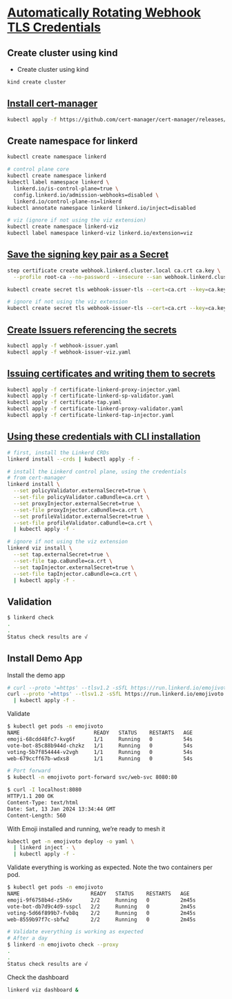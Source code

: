 # [Automatically Rotating Webhook TLS Credentials](https://linkerd.io/2.14/tasks/automatically-rotating-webhook-tls-credentials)

## Create cluster using kind

- Create cluster using kind

```bash
kind create cluster
```

## [Install cert-manager](https://cert-manager.io/docs/installation/)

```bash
kubectl apply -f https://github.com/cert-manager/cert-manager/releases/download/v1.13.3/cert-manager.yaml
```

## Create namespace for linkerd

```bash
kubectl create namespace linkerd
```

```bash
# control plane core
kubectl create namespace linkerd
kubectl label namespace linkerd \
  linkerd.io/is-control-plane=true \
  config.linkerd.io/admission-webhooks=disabled \
  linkerd.io/control-plane-ns=linkerd
kubectl annotate namespace linkerd linkerd.io/inject=disabled

# viz (ignore if not using the viz extension)
kubectl create namespace linkerd-viz
kubectl label namespace linkerd-viz linkerd.io/extension=viz
```

## [Save the signing key pair as a Secret](https://linkerd.io/2.14/tasks/automatically-rotating-webhook-tls-credentials/index.html#save-the-signing-key-pair-as-a-secret)

```bash
step certificate create webhook.linkerd.cluster.local ca.crt ca.key \
  --profile root-ca --no-password --insecure --san webhook.linkerd.cluster.local

kubectl create secret tls webhook-issuer-tls --cert=ca.crt --key=ca.key --namespace=linkerd

# ignore if not using the viz extension
kubectl create secret tls webhook-issuer-tls --cert=ca.crt --key=ca.key --namespace=linkerd-viz
```

## [Create Issuers referencing the secrets](https://linkerd.io/2.14/tasks/automatically-rotating-webhook-tls-credentials/index.html#create-issuers-referencing-the-secrets)

```bash
kubectl apply -f webhook-issuer.yaml 
kubectl apply -f webhook-issuer-viz.yaml 
```

## [Issuing certificates and writing them to secrets](https://linkerd.io/2.14/tasks/automatically-rotating-webhook-tls-credentials/index.html#issuing-certificates-and-writing-them-to-secrets)

```bash
kubectl apply -f certificate-linkerd-proxy-injector.yaml
kubectl apply -f certificate-linkerd-sp-validator.yaml
kubectl apply -f certificate-tap.yaml
kubectl apply -f certificate-linkerd-proxy-validator.yaml
kubectl apply -f certificate-linkerd-tap-injector.yaml
```

## [Using these credentials with CLI installation](https://linkerd.io/2.14/tasks/automatically-rotating-webhook-tls-credentials/index.html#using-these-credentials-with-cli-installation)

```bash
# first, install the Linkerd CRDs
linkerd install --crds | kubectl apply -f -

# install the Linkerd control plane, using the credentials
# from cert-manager
linkerd install \
  --set policyValidator.externalSecret=true \
  --set-file policyValidator.caBundle=ca.crt \
  --set proxyInjector.externalSecret=true \
  --set-file proxyInjector.caBundle=ca.crt \
  --set profileValidator.externalSecret=true \
  --set-file profileValidator.caBundle=ca.crt \
  | kubectl apply -f -

# ignore if not using the viz extension
linkerd viz install \
  --set tap.externalSecret=true \
  --set-file tap.caBundle=ca.crt \
  --set tapInjector.externalSecret=true \
  --set-file tapInjector.caBundle=ca.crt \
  | kubectl apply -f -
```

## Validation

```bash
$ linkerd check
.
.
Status check results are √
```

## Install Demo App

Install the demo app

```bash
# curl --proto '=https' --tlsv1.2 -sSfL https://run.linkerd.io/emojivoto.yml > emojivoto.yaml
curl --proto '=https' --tlsv1.2 -sSfL https://run.linkerd.io/emojivoto.yml \
  | kubectl apply -f -
```

Validate

```bash
$ kubectl get pods -n emojivoto
NAME                        READY   STATUS    RESTARTS   AGE
emoji-68cdd48fc7-kvg6f      1/1     Running   0          54s
vote-bot-85c88b944d-chzkz   1/1     Running   0          54s
voting-5b7f854444-v2vgh     1/1     Running   0          54s
web-679ccff67b-wdxs8        1/1     Running   0          54s

# Port forward
$ kubectl -n emojivoto port-forward svc/web-svc 8080:80

$ curl -I localhost:8080                 
HTTP/1.1 200 OK
Content-Type: text/html
Date: Sat, 13 Jan 2024 13:34:44 GMT
Content-Length: 560
```

With Emoji installed and running, we’re ready to mesh it

```bash
kubectl get -n emojivoto deploy -o yaml \
  | linkerd inject - \
  | kubectl apply -f -
```

Validate everything is working as expected. Note the two containers per pod.

```bash
$ kubectl get pods -n emojivoto
NAME                       READY   STATUS    RESTARTS   AGE
emoji-9f6758b4d-z5h6v      2/2     Running   0          2m45s
vote-bot-db7d9c4d9-sspcl   2/2     Running   0          2m45s
voting-5d66f899b7-fvb8q    2/2     Running   0          2m45s
web-8559b97f7c-sbfw2       2/2     Running   0          2m45s

# Validate everything is working as expected
# After a day
$ linkerd -n emojivoto check --proxy
.
.
Status check results are √
```

Check the dashboard

```bash
linkerd viz dashboard &
```
